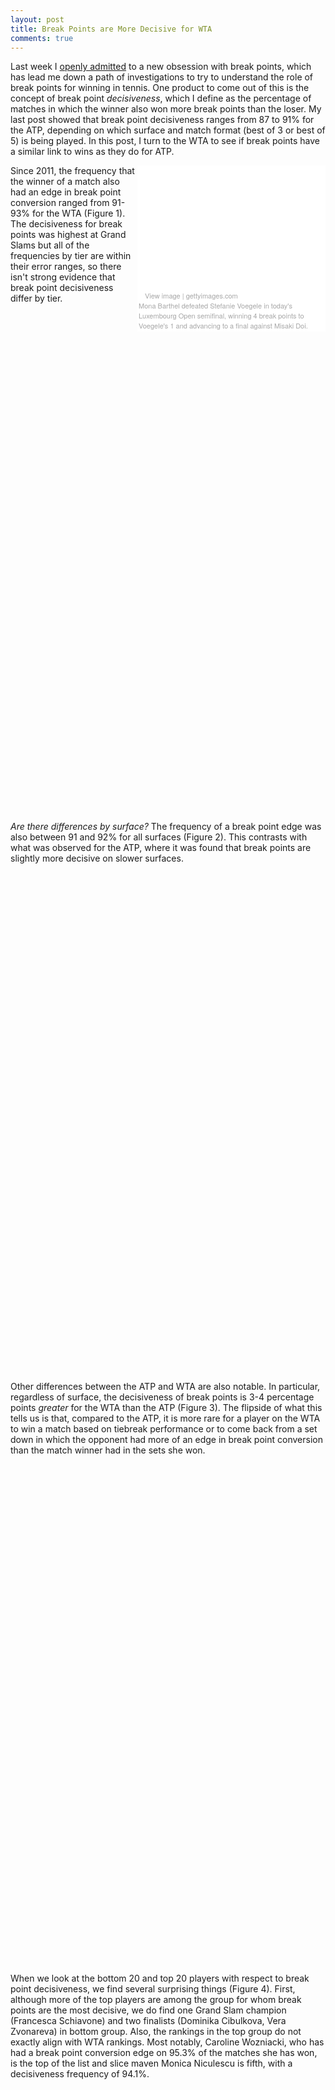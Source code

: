 ```yaml
---
layout: post
title: Break Points are More Decisive for WTA
comments: true
---
```


Last week I [openly admitted](http://on-the-t.com/2015/10/17/How-Decisive-Are-Breakpoints/) to a new obsession with break points, which has lead me down a path of investigations to try to understand the role of break points for winning in tennis. One product to come out of this is the concept of break point _decisiveness_, which I define as the percentage of matches in which the winner also won more break points than the loser. My last post showed that break point decisiveness ranges from 87 to 91% for the ATP, depending on which surface and match format (best of 3 or best of 5) is being played. In this post, I turn to the WTA to see if break points have a similar link to wins as they do for ATP. 

<div class="getty embed image" style="background-color:#fff;display:inline-block;font-family:'Helvetica Neue',Helvetica,Arial,sans-serif;color:#a7a7a7;font-size:11px;width:100%;max-width:297px;float:right;padding:2;"><div style="overflow:hidden;position:relative;height:0;padding:66.666667% 0 0 0;width:100%;"><iframe src="//embed.gettyimages.com/embed/487047784?et=sQft_xZAS_57H8l7QwcQQA&viewMoreLink=off&sig=-2aNzL-h2hbm02e9KXAR962a-MkDkEzoBm24k9Yve7U=" width="297" height="198" scrolling="no" frameborder="0" style="display:inline-block;position:absolute;top:0;left:0;width:100%;height:100%;"></iframe></div><p style="margin:0;"></p><div style="padding:0;margin:0 0 0 10px;text-align:left;"><a href="http://www.gettyimages.com/detail/487047784" target="_blank" style="color:#a7a7a7;text-decoration:none;font-weight:normal !important;border:none;display:inline-block;">View image</a> | <a href="http://www.gettyimages.com" target="_blank" style="color:#a7a7a7;text-decoration:none;font-weight:normal !important;border:none;display:inline-block;">gettyimages.com</a></div><figcaption>Mona Barthel defeated Stefanie Voegele in today's Luxembourg Open semifinal, winning 4 break points to Voegele's 1 and advancing to a final against Misaki Doi.</figcaption></div>

Since 2011, the frequency that the winner of a match also had an edge in break point conversion ranged from 91-93% for the WTA (Figure 1). The decisiveness for break points was highest at Grand Slams but all of the frequencies by tier are within their error ranges, so there isn't strong evidence that break point decisiveness differ by tier. 

<script type="text/javascript">
 
// jsData 
function gvisDataBarChartID11d2248bf513 () {
var data = new google.visualization.DataTable();
var datajson =
[
 [
 "International (Hard)",
92.11901911,
91.05505099,
93.06606951,
"#E1BEE7" 
],
[
 "Grand Slams",
93.05871248,
91.58214595,
94.29241768,
"#CE93D8" 
],
[
 "Premier",
90.77436853,
89.17663317,
92.15699103,
"#BA68C8" 
],
[
 "Premier Mandatory",
91.31855294,
89.3000199,
92.98620136,
"#9C27B0" 
] 
];
data.addColumn('string','Effect');
data.addColumn('number','Estimate');
data.addColumn({id:'i1', type: 'number', role: 'interval'});
data.addColumn({id:'i2', type: 'number', role: 'interval'});
data.addColumn({type: 'string', role: 'style'});
data.addRows(datajson);
return(data);
}
 
// jsDrawChart
function drawChartBarChartID11d2248bf513() {
var data = gvisDataBarChartID11d2248bf513();
var options = {};
options["allowHtml"] = true;
options["width"] =    800;
options["height"] =    800;
options["legend"] = "none";
options["title"] = "Figure 1. Percentage of  WTA Matches where Winner Won More Break Points, 2011 - 2015";
options["hAxis"] = {title: 'Percentage of Matches Won on Break Points', baseline: 0};


    var chart = new google.visualization.BarChart(
    document.getElementById('BarChartID11d2248bf513')
    );
    chart.draw(data,options);
    

}
  
 
// jsDisplayChart
(function() {
var pkgs = window.__gvisPackages = window.__gvisPackages || [];
var callbacks = window.__gvisCallbacks = window.__gvisCallbacks || [];
var chartid = "corechart";
  
// Manually see if chartid is in pkgs (not all browsers support Array.indexOf)
var i, newPackage = true;
for (i = 0; newPackage && i < pkgs.length; i++) {
if (pkgs[i] === chartid)
newPackage = false;
}
if (newPackage)
  pkgs.push(chartid);
  
// Add the drawChart function to the global list of callbacks
callbacks.push(drawChartBarChartID11d2248bf513);
})();
function displayChartBarChartID11d2248bf513() {
  var pkgs = window.__gvisPackages = window.__gvisPackages || [];
  var callbacks = window.__gvisCallbacks = window.__gvisCallbacks || [];
  window.clearTimeout(window.__gvisLoad);
  // The timeout is set to 100 because otherwise the container div we are
  // targeting might not be part of the document yet
  window.__gvisLoad = setTimeout(function() {
  var pkgCount = pkgs.length;
  google.load("visualization", "1", { packages:pkgs, callback: function() {
  if (pkgCount != pkgs.length) {
  // Race condition where another setTimeout call snuck in after us; if
  // that call added a package, we must not shift its callback
  return;
}
while (callbacks.length > 0)
callbacks.shift()();
} });
}, 100);
}
 
// jsFooter
</script>
 
<!-- jsChart -->  
<script type="text/javascript" src="https://www.google.com/jsapi?callback=displayChartBarChartID11d2248bf513"></script>
 
<!-- divChart -->
  
<div id="BarChartID11d2248bf513" 
  style="width: 800; height: 800;">
</div>


_Are there differences by surface?_ The frequency of a break point edge was also between 91 and 92% for all surfaces (Figure 2). This contrasts with what was observed for the ATP, where it was found that break points are slightly more decisive on slower surfaces. 

<script type="text/javascript">
 
// jsData 
function gvisDataBarChartID11d26086c523 () {
var data = new google.visualization.DataTable();
var datajson =
[
 [
 "Hard",
92.11901911,
91.05505099,
93.06606951,
"#E1BEE7" 
],
[
 "Clay",
92.14674243,
90.87208143,
93.25661326,
"#EF5350" 
],
[
 "Grass",
90.86146026,
88.76183523,
92.60150937,
"#4CAF50" 
] 
];
data.addColumn('string','Effect');
data.addColumn('number','Estimate');
data.addColumn({id:'i1', type: 'number', role: 'interval'});
data.addColumn({id:'i2', type: 'number', role: 'interval'});
data.addColumn({type: 'string', role: 'style'});
data.addRows(datajson);
return(data);
}
 
// jsDrawChart
function drawChartBarChartID11d26086c523() {
var data = gvisDataBarChartID11d26086c523();
var options = {};
options["allowHtml"] = true;
options["width"] =    800;
options["height"] =    800;
options["legend"] = "none";
options["title"] = "Figure 2. Surface Differences in Percentage of WTA Matches where Winner Won More Break Points, 2011 - 2015";
options["hAxis"] = {title: 'Percentage of Matches Won on Break Points', baseline: 0};


    var chart = new google.visualization.BarChart(
    document.getElementById('BarChartID11d26086c523')
    );
    chart.draw(data,options);
    

}
  
 
// jsDisplayChart
(function() {
var pkgs = window.__gvisPackages = window.__gvisPackages || [];
var callbacks = window.__gvisCallbacks = window.__gvisCallbacks || [];
var chartid = "corechart";
  
// Manually see if chartid is in pkgs (not all browsers support Array.indexOf)
var i, newPackage = true;
for (i = 0; newPackage && i < pkgs.length; i++) {
if (pkgs[i] === chartid)
newPackage = false;
}
if (newPackage)
  pkgs.push(chartid);
  
// Add the drawChart function to the global list of callbacks
callbacks.push(drawChartBarChartID11d26086c523);
})();
function displayChartBarChartID11d26086c523() {
  var pkgs = window.__gvisPackages = window.__gvisPackages || [];
  var callbacks = window.__gvisCallbacks = window.__gvisCallbacks || [];
  window.clearTimeout(window.__gvisLoad);
  // The timeout is set to 100 because otherwise the container div we are
  // targeting might not be part of the document yet
  window.__gvisLoad = setTimeout(function() {
  var pkgCount = pkgs.length;
  google.load("visualization", "1", { packages:pkgs, callback: function() {
  if (pkgCount != pkgs.length) {
  // Race condition where another setTimeout call snuck in after us; if
  // that call added a package, we must not shift its callback
  return;
}
while (callbacks.length > 0)
callbacks.shift()();
} });
}, 100);
}
 
// jsFooter
</script>
 
<!-- jsChart -->  
<script type="text/javascript" src="https://www.google.com/jsapi?callback=displayChartBarChartID11d26086c523"></script>
 
<!-- divChart -->
  
<div id="BarChartID11d26086c523" 
  style="width: 800; height: 800;">
</div>


Other differences between the ATP and WTA are also notable. In particular, regardless of surface, the decisiveness of break points is 3-4 percentage points _greater_ for the WTA than the ATP (Figure 3). The flipside of what this tells us is that, compared to the ATP, it is more rare for a player on the WTA to win a match based on tiebreak performance or to come back from a set down in which the opponent had more of an edge in break point conversion than the match winner had in the sets she won. 

<script type="text/javascript">
 
// jsData 
function gvisDataBarChartID11d22ff8ae57 () {
var data = new google.visualization.DataTable();
var datajson =
[
 [
 "Hard",
92.11901911,
91.05505099,
93.06606951,
"#E1BEE7",
"WTA",
88.12529781,
86.8823741,
89.26500315,
"purple",
"ATP" 
],
[
 "Clay",
92.14674243,
90.87208143,
93.25661326,
"#EF5350",
"WTA",
89.741536,
88.43145035,
90.91849642,
"brown",
"ATP" 
],
[
 "Grass",
90.86146026,
88.76183523,
92.60150937,
"#4CAF50",
"WTA",
87.51018504,
85.3899846,
89.36103772,
"green",
"ATP" 
] 
];
data.addColumn('string','Effect');
data.addColumn('number','Estimate');
data.addColumn({id:'i1', type: 'number', role: 'interval'});
data.addColumn({id:'i2', type: 'number', role: 'interval'});
data.addColumn({type: 'string', role: 'style'});
data.addColumn({type: 'string', role: 'annotation'});
data.addColumn('number','ATP');
data.addColumn({id:'i1', type: 'number', role: 'interval'});
data.addColumn({id:'i2', type: 'number', role: 'interval'});
data.addColumn({type: 'string', role: 'style'});
data.addColumn({type: 'string', role: 'annotation'});
data.addRows(datajson);
return(data);
}
 
// jsDrawChart
function drawChartBarChartID11d22ff8ae57() {
var data = gvisDataBarChartID11d22ff8ae57();
var options = {};
options["allowHtml"] = true;
options["width"] =    800;
options["height"] =    800;
options["legend"] = "none";
options["title"] = "Figure 3. Surface Differences in WTA and ATP Break Point Decisiveness, 2011 - 2015";
options["hAxis"] = {title: 'Percentage of Matches Won on Break Points', baseline: 0};


    var chart = new google.visualization.BarChart(
    document.getElementById('BarChartID11d22ff8ae57')
    );
    chart.draw(data,options);
    

}
  
 
// jsDisplayChart
(function() {
var pkgs = window.__gvisPackages = window.__gvisPackages || [];
var callbacks = window.__gvisCallbacks = window.__gvisCallbacks || [];
var chartid = "corechart";
  
// Manually see if chartid is in pkgs (not all browsers support Array.indexOf)
var i, newPackage = true;
for (i = 0; newPackage && i < pkgs.length; i++) {
if (pkgs[i] === chartid)
newPackage = false;
}
if (newPackage)
  pkgs.push(chartid);
  
// Add the drawChart function to the global list of callbacks
callbacks.push(drawChartBarChartID11d22ff8ae57);
})();
function displayChartBarChartID11d22ff8ae57() {
  var pkgs = window.__gvisPackages = window.__gvisPackages || [];
  var callbacks = window.__gvisCallbacks = window.__gvisCallbacks || [];
  window.clearTimeout(window.__gvisLoad);
  // The timeout is set to 100 because otherwise the container div we are
  // targeting might not be part of the document yet
  window.__gvisLoad = setTimeout(function() {
  var pkgCount = pkgs.length;
  google.load("visualization", "1", { packages:pkgs, callback: function() {
  if (pkgCount != pkgs.length) {
  // Race condition where another setTimeout call snuck in after us; if
  // that call added a package, we must not shift its callback
  return;
}
while (callbacks.length > 0)
callbacks.shift()();
} });
}, 100);
}
 
// jsFooter
</script>
 
<!-- jsChart -->  
<script type="text/javascript" src="https://www.google.com/jsapi?callback=displayChartBarChartID11d22ff8ae57"></script>
 
<!-- divChart -->
  
<div id="BarChartID11d22ff8ae57" 
  style="width: 800; height: 800;">
</div>


When we look at the bottom 20 and top 20 players with respect to break point decisiveness, we find several surprising things (Figure 4). First, although more of the top players are among the group for whom break points are the most decisive, we do find one Grand Slam champion (Francesca Schiavone) and two finalists (Dominika Cibulkova, Vera Zvonareva) in bottom group. Also, the rankings in the top group do not exactly align with WTA rankings. Most notably, Caroline Wozniacki, who has had a break point conversion edge on 95.3% of the matches she has won, is the top of the list and slice maven Monica Niculescu is fifth, with a decisiveness frequency of 94.1%. 

<script type="text/javascript">
 
// jsData 
function gvisDataBarChartID11d26f7dea5b () {
var data = new google.visualization.DataTable();
var datajson =
[
 [
 "Jie Zheng",
88.56214789,
"Decisive Rank:100" 
],
[
 "Kirsten Flipkens",
89.42624042,
"Decisive Rank:99" 
],
[
 "Klara Koukalova",
89.69880844,
"Decisive Rank:98" 
],
[
 "Francesca Schiavone",
89.70423621,
"Decisive Rank:97" 
],
[
 "Shahar Peer",
89.70951898,
"Decisive Rank:96" 
],
[
 "Julia Goerges",
90.0718682,
"Decisive Rank:95" 
],
[
 "Dominika Cibulkova",
90.40416921,
"Decisive Rank:94" 
],
[
 "Irina Camelia Begu",
90.40994817,
"Decisive Rank:93" 
],
[
 "Kaia Kanepi",
90.44978439,
"Decisive Rank:92" 
],
[
 "Anastasia Pavlyuchenkova",
90.48036063,
"Decisive Rank:91" 
],
[
 "Carla Suarez Navarro",
90.55499006,
"Decisive Rank:90" 
],
[
 "Sloane Stephens",
90.572862,
"Decisive Rank:89" 
],
[
 "Camila Giorgi",
90.61153536,
"Decisive Rank:88" 
],
[
 "Caroline Garcia",
90.80257634,
"Decisive Rank:87" 
],
[
 "Lauren Davis",
90.83960145,
"Decisive Rank:86" 
],
[
 "Petra Cetkovska",
90.96803587,
"Decisive Rank:85" 
],
[
 "Daniela Hantuchova",
91.09357466,
"Decisive Rank:84" 
],
[
 "Yaroslava Shvedova",
91.24970532,
"Decisive Rank:83" 
],
[
 "Marina Erakovic",
91.31496292,
"Decisive Rank:82" 
],
[
 "Bojana Jovanovski",
91.33120232,
"Decisive Rank:81" 
],
[
 "Vera Zvonareva",
93.25741069,
"Decisive Rank:20" 
],
[
 "Roberta Vinci",
93.31777048,
"Decisive Rank:19" 
],
[
 "Tsvetana Pironkova",
93.38632507,
"Decisive Rank:18" 
],
[
 "Marion Bartoli",
93.4082024,
"Decisive Rank:17" 
],
[
 "Sorana Cirstea",
93.51400712,
"Decisive Rank:16" 
],
[
 "Elina Svitolina",
93.61893546,
"Decisive Rank:15" 
],
[
 "Simona Halep",
93.66838264,
"Decisive Rank:14" 
],
[
 "Belinda Bencic",
93.71724644,
"Decisive Rank:13" 
],
[
 "Flavia Pennetta",
93.80470357,
"Decisive Rank:12" 
],
[
 "Maria Sharapova",
93.82047684,
"Decisive Rank:11" 
],
[
 "Jelena Jankovic",
93.84354048,
"Decisive Rank:10" 
],
[
 "Ana Ivanovic",
93.91849792,
"Decisive Rank:9" 
],
[
 "Ekaterina Makarova",
93.95217916,
"Decisive Rank:8" 
],
[
 "Na Li",
94.01487737,
"Decisive Rank:7" 
],
[
 "Agnieszka Radwanska",
94.0623085,
"Decisive Rank:6" 
],
[
 "Monica Niculescu",
94.11329242,
"Decisive Rank:5" 
],
[
 "Sara Errani",
94.13920417,
"Decisive Rank:4" 
],
[
 "Victoria Azarenka",
94.23677726,
"Decisive Rank:3" 
],
[
 "Serena Williams",
95.02293641,
"Decisive Rank:2" 
],
[
 "Caroline Wozniacki",
95.35206788,
"Decisive Rank:1" 
] 
];
data.addColumn('string','player');
data.addColumn('number','win_freq');
data.addColumn({type: 'string', role: 'tooltip', 'p': {'html': true}});
data.addRows(datajson);
return(data);
}
 
// jsDrawChart
function drawChartBarChartID11d26f7dea5b() {
var data = gvisDataBarChartID11d26f7dea5b();
var options = {};
options["allowHtml"] = true;
options["tooltip"] = {isHTML: 'True'};
options["width"] =    800;
options["height"] =   1500;
options["chartArea"] =  {width: '50%'};
options["series"] = [{color: 'purple'}];
options["legend"] = "none";
options["title"] = "Figure 4. Top 20 Players for Whom Break Points are Least and Most Decisive, 2011 - 2015";
options["hAxis"] = {title: 'Percentage of Matches Won on Break Points'};


    var chart = new google.visualization.BarChart(
    document.getElementById('BarChartID11d26f7dea5b')
    );
    chart.draw(data,options);
    

}
  
 
// jsDisplayChart
(function() {
var pkgs = window.__gvisPackages = window.__gvisPackages || [];
var callbacks = window.__gvisCallbacks = window.__gvisCallbacks || [];
var chartid = "corechart";
  
// Manually see if chartid is in pkgs (not all browsers support Array.indexOf)
var i, newPackage = true;
for (i = 0; newPackage && i < pkgs.length; i++) {
if (pkgs[i] === chartid)
newPackage = false;
}
if (newPackage)
  pkgs.push(chartid);
  
// Add the drawChart function to the global list of callbacks
callbacks.push(drawChartBarChartID11d26f7dea5b);
})();
function displayChartBarChartID11d26f7dea5b() {
  var pkgs = window.__gvisPackages = window.__gvisPackages || [];
  var callbacks = window.__gvisCallbacks = window.__gvisCallbacks || [];
  window.clearTimeout(window.__gvisLoad);
  // The timeout is set to 100 because otherwise the container div we are
  // targeting might not be part of the document yet
  window.__gvisLoad = setTimeout(function() {
  var pkgCount = pkgs.length;
  google.load("visualization", "1", { packages:pkgs, callback: function() {
  if (pkgCount != pkgs.length) {
  // Race condition where another setTimeout call snuck in after us; if
  // that call added a package, we must not shift its callback
  return;
}
while (callbacks.length > 0)
callbacks.shift()();
} });
}, 100);
}
 
// jsFooter
</script>
 
<!-- jsChart -->  
<script type="text/javascript" src="https://www.google.com/jsapi?callback=displayChartBarChartID11d26f7dea5b"></script>
 
<!-- divChart -->
  
<div id="BarChartID11d26f7dea5b" 
  style="width: 800; height: 1000;">
</div>



Given that Wozniacki is generally regarded as one of the [more consistent players](http://www.telegraph.co.uk/sport/tennis/wtatour/8049085/Caroline-Wozniackis-consistency-elevates-her-to-the-top-of-the-womens-rankings.html) on the WTA tour, the rankings shown in Figure 4 suggest that break point decisiveness might provide some insights into consistency of play in matches a player has won, where a higher decisiveness than average would suggest more dominance in play outside of tiebreaks. Breakdowns of break point dominance by set are harder to come by for both tours but is the kind of data that would be needed to better interpret break point decisiveness and what it can tell us about a player's consistency.


{% include twitter_plug.html %}
